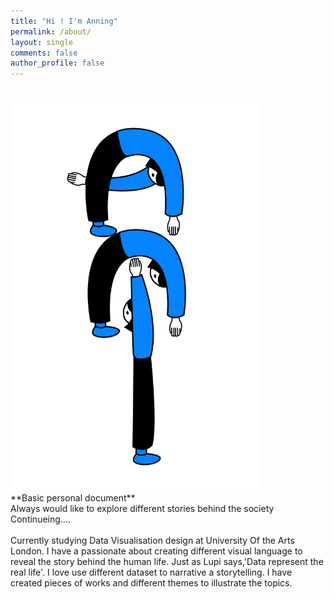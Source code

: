 ```yaml
---
title: "Hi ! I'm Anning"
permalink: /about/
layout: single
comments: false
author_profile: false
---
```

<br>
<img src="/picture. jpg.png" width="400px" class="center">
<br>
**Basic personal document**
<br>
Always would like to explore different stories behind the society
<br>
Continueing....
<br>
<br>
Currently studying Data Visualisation design at University Of the Arts London. I have a passionate about creating different visual language to reveal the story behind the human life. Just as Lupi says,'Data represent the real life'. I love use different dataset to narrative a storytelling. I have created pieces of works and different themes to illustrate the topics.

